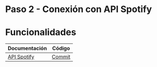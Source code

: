 # Paso 2 - Conexión con API Spotify

Funcionalidades
=================

| Documentación                                             | Código                                                              |
| --------------------------------------------------------- | ------------------------------------------------------------------- |
| [API Spotify](2-1-api-spotify.md)     | [Commit](https://github.com/cristinafsanz/taller-nuxt/commit/2453111a398ee4cf7536ecc790885a842154b28d)    |

